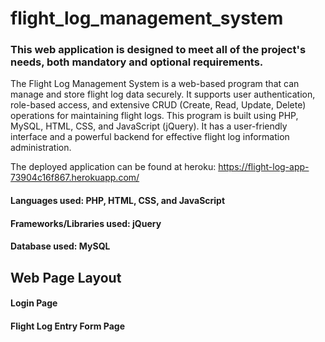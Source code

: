 # flight_log_management_system

### This web application is designed to meet all of the project's needs, both mandatory and optional requirements.

The Flight Log Management System is a web-based program that can manage and store flight log data securely. It supports user authentication, role-based access, and extensive CRUD (Create, Read, Update, Delete) operations for maintaining flight logs. This program is built using PHP, MySQL, HTML, CSS, and JavaScript (jQuery). It has a user-friendly interface and a powerful backend for effective flight log information administration.

The deployed application can be found at heroku:
https://flight-log-app-73904c16f867.herokuapp.com/

#### Languages used:                PHP, HTML, CSS, and JavaScript
#### Frameworks/Libraries used:    jQuery
#### Database used:                MySQL




## Web Page Layout


#### Login Page


#### Flight Log Entry Form Page



